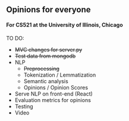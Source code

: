 ## Opinions for everyone
#### For CS521 at the University of Illinois, Chicago
TO DO:

- ~~MVC changes for server.py~~
- ~~Test data from mongodb~~
- NLP
  - ~~Preprocessing~~
  - Tokenization / Lemmatization
  - Semantic analysis
  - Opinions / Opinion Scores
- Serve NLP on front-end (React)
- Evaluation metrics for opinions
- Testing
- Video